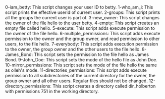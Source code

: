 0-iam_betty: This script changes your user ID to betty.
1-who_am_i: This script prints the effective userid of current user.
2-groups: This script prints all the groups the current user is part of.
3-new_owner: This script changes the owner of the file hello to the user betty.
4-empty: This script creates an empty file called hello.
5-execute: This script adds execute permission to the owner of the file hello.
6-multiple_permissions: This script adds execute permission to the owner and the group owner, and read permission to other users, to the file hello.
7-everybody: This script adds execution permission to the owner, the group owner and the other users to the file hello.
8-James_Bond: This script sets the permission to the file hello as James Bond.
9-John_Doe: This script sets the mode of the hello file as John Doe.
10-mirror_permissions: This script sets the mode of the file hello the same as olleh's mode.
11-directories_permissions: This script adds execute permission to all subdirectories of the current directory for the owner, the group owner and all other users. Regular files should not be changed.
12-directory_permissions: This script creates a directory called dir_holberton with permissions 751 in the working directory.
